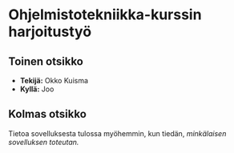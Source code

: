 # Ohjelmistotekniikka-kurssin harjoitustyö

## Toinen otsikko
* **Tekijä:** Okko Kuisma
* **Kyllä:** Joo

## Kolmas otsikko
Tietoa sovelluksesta tulossa myöhemmin, kun tiedän, *minkälaisen sovelluksen toteutan.*
